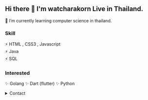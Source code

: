  ## Hi there 👋 I'm watcharakorn Live in Thailand.
🌱 I’m currently learning computer science in thailand.<br>
### Skill 
⚡ HTML , CSS3 , Javascript<br>
⚡ Java<br>
⚡ SQL<br>

### Interested
✨ Golang
✨ Dart (flutter)
✨ Python


<details>
<summary>Contact</summary>
 <br>
 <img src="https://user-images.githubusercontent.com/65608669/152331240-2d33c7f5-a547-4e22-9416-b730cec67891.png" width="20" height="20"/>
 <a href="https://www.facebook.com/nevv.wrk" target="_blank">Watcharakorn inrapsert</a>
 </span>
 <br>
 <span>
 <img src="https://user-images.githubusercontent.com/65608669/152339992-27d7e798-71fd-4ebb-a7d3-24654c65f4c8.png" width="20" height="20">
 <a href="https://www.instagram.com/nevvwrk/" target="_blank">nevvwrk</a>
 </span>
 <br>
 <span>
 🌎 <a href="https://nevvwrk.github.io">nevvwrk website</a>
</span>
</details>


<!--
**nevvwrk/nevvwrk** is a ✨ _special_ ✨ repository because its `README.md` (this file) appears on your GitHub profile.

Here are some ideas to get you started:

- 🔭 I’m currently working on ...
- 🌱 I’m currently learning ...
- 👯 I’m looking to collaborate on ...
- 🤔 I’m looking for help with ...
- 💬 Ask me about ...
- 📫 How to reach me: ...
- 😄 Pronouns: ...
- ⚡ Fun fact: ...
- 🎯 :dart:
- ✅ :white_check_mark:
-	🔲 :black_square_button:
- 🔳 :white_square_button:
- 📌 :pushpin:
- 🔗 :link:
- 🌈	:rainbow:
- ⚡	:zap:
- ✨	:sparkles:
- 📙	:orange_book:
- 📁	:file_folder:
- 🔒	:lock:
- 🔑	:key:
- 🔴	:red_circle:
- 🟠	:orange_circle:
- 🟡	:yellow_circle:
- 🟢	:green_circle:
- 🚩	:triangular_flag_on_post:
- 🌐 :globe_with_meridians:
- 🌎 :earth_americas:
- 🇹🇭	:thailand:
- IG : ![image](https://user-images.githubusercontent.com/65608669/152338608-187bb311-7fad-48d2-a076-17bc228eadf3.png)
- twich : ![Twitch](https://img.shields.io/badge/Twitch-9347FF?style=for-the-badge&logo=twitch&logoColor=white)
- drop down :
    <details>
    <summary>Heading</summary>
    <ul>
    <li> markdown list 1</li>
    <ul>
    <li> nested list 1</li>
    <li> nested list 2</li>
    </ul>
    <li> markdown list 2</li>
    </ul>
    </details>

-->
